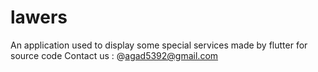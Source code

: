 # lawers
An application used to display some special services made by flutter
for source code Contact us :
@agad5392@gmail.com

